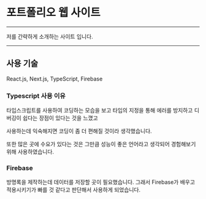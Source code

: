 # 포트폴리오 웹 사이트
***
저를 간략하게 소개하는 사이트 입니다.
***
## 사용 기술
React.js, Next.js, TypeScript, Firebase


### Typescript 사용 이유
타입스크립트를 사용하여 코딩하는 모습을 보고 타입의 지정을 통해 에러를 방지하고 디버깅이 쉽다는 장점이 있다는 것을 느꼈고

사용하는데 익숙해지면 코딩이 좀 더 편해질 것이라 생각했습니다.

또한 많은 곳에 수요가 있다는 것은 그만큼 성능이 좋은 언어라고 생각되어 경험해보기 위해 사용하였습니다.


### Firebase
방명록을 제작하는데 데이터를 저장할 곳이 필요했습니다.
그래서 Firebase가 배우고 적용시키기가 빠를 것 같다고 판단해서 사용하게 되었습니다.
